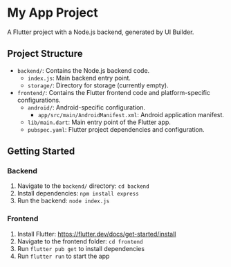 
# My App Project
A Flutter project with a Node.js backend, generated by UI Builder.
## Project Structure
- `backend/`: Contains the Node.js backend code.
  - `index.js`: Main backend entry point.
  - `storage/`: Directory for storage (currently empty).
- `frontend/`: Contains the Flutter frontend code and platform-specific configurations.
  - `android/`: Android-specific configuration.
    - `app/src/main/AndroidManifest.xml`: Android application manifest.
  - `lib/main.dart`: Main entry point of the Flutter app.
  - `pubspec.yaml`: Flutter project dependencies and configuration.
## Getting Started
### Backend
1. Navigate to the `backend/` directory: `cd backend`
2. Install dependencies: `npm install express`
3. Run the backend: `node index.js`
### Frontend
1. Install Flutter: https://flutter.dev/docs/get-started/install
2. Navigate to the frontend folder: `cd frontend`
3. Run `flutter pub get` to install dependencies
4. Run `flutter run` to start the app
